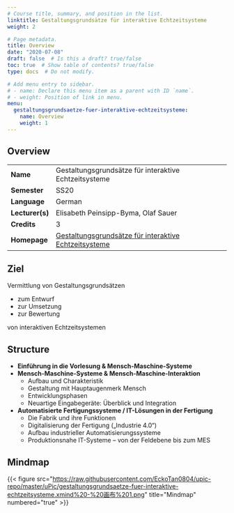 ```yaml
---
# Course title, summary, and position in the list.
linktitle: Gestaltungsgrundsätze für interaktive Echtzeitsysteme
weight: 2

# Page metadata.
title: Overview
date: "2020-07-08"
draft: false  # Is this a draft? true/false
toc: true  # Show table of contents? true/false
type: docs  # Do not modify.

# Add menu entry to sidebar.
# - name: Declare this menu item as a parent with ID `name`.
# - weight: Position of link in menu.
menu:
  gestaltungsgrundsaetze-fuer-interaktive-echtzeitsysteme:
    name: Overview
    weight: 1
---
```


## Overview

|                 |                                                              |
| --------------- | ------------------------------------------------------------ |
| **Name**        | Gestaltungsgrundsätze für interaktive Echtzeitsysteme        |
| **Semester**    | SS20                                                         |
| **Language**    | German                                                       |
| **Lecturer(s)** | Elisabeth Peinsipp-Byma, Olaf Sauer                          |
| **Credits**     | 3                                                            |
| **Homepage**    | [Gestaltungsgrundsätze für interaktive Echtzeitsysteme](https://ies.anthropomatik.kit.edu/lehre_mensch_maschine_automatisierungstechnik.php) |

## Ziel

Vermittlung von Gestaltungsgrundsätzen

- zum Entwurf
- zur Umsetzung
- zur Bewertung

von interaktiven Echtzeitsystemen

## Structure

- **Einführung in die Vorlesung & Mensch-Maschine-Systeme**
- **Mensch-Maschine-Systeme & Mensch-Maschine-Interaktion**
  - Aufbau und Charakteristik
  - Gestaltung mit Hauptaugenmerk Mensch
  - Entwicklungsphasen
  - Neuartige Eingabegeräte: Überblick und Integration
- **Automatisierte Fertigungssysteme / IT-Lösungen in der Fertigung**
  - Die Fabrik und ihre Funktionen
  - Digitalisierung der Fertigung („Industrie 4.0“)
  - Aufbau industrieller Automatisierungssysteme
  - Produktionsnahe IT-Systeme – von der Feldebene bis zum MES

## Mindmap

{{< figure src="https://raw.githubusercontent.com/EckoTan0804/upic-repo/master/uPic/gestaltungsgrundsaetze-fuer-interaktive-echtzeitsysteme.xmind%20-%20画布%201.png" title="Mindmap" numbered="true" >}}

